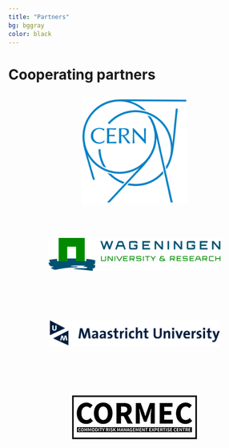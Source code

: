 ```yaml
---
title: "Partners"
bg: bggray
color: black
---
```


# Cooperating partners

<center>
  <a href="https://home.web.cern.ch/"><figure class="partnerlogo" style="padding: 10px 107px 10px 107px">
    <img src="assets/partner-logos/cern.png" alt="CERN">
  </figure></a>
  <a href="https://www.wur.nl/en.htm"><figure class="partnerlogo" style="padding: 40px 40px 40px 40px">
    <img src="assets/partner-logos/wur.svg" alt="Wageningen University & Research">
  </figure></a>
  <a href="https://www.maastrichtuniversity.nl/"><figure class="partnerlogo" style="padding: 40px 40px 40px 40px">
    <img src="assets/partner-logos/maastricht.png" alt="Maastricht University">
  </figure></a>
  <a href="http://cormec.eu/"><figure class="partnerlogo" style="padding: 40px 20px 40px 20px">
    <img src="assets/partner-logos/cormec.png" alt="CORMEC">
  </figure></a>
</center>
